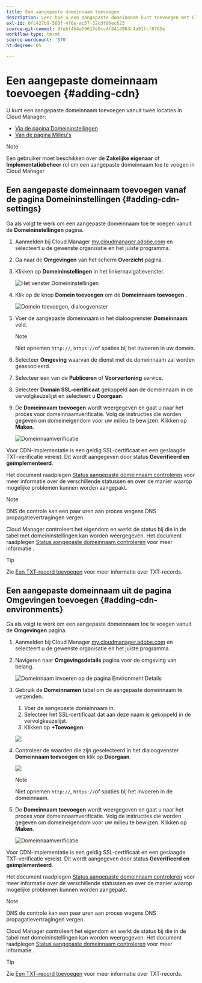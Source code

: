 ```yaml
---
title: Een aangepaste domeinnaam toevoegen
description: Leer hoe u een aangepaste domeinnaam kunt toevoegen met Cloud Manager.
exl-id: 0fc427b9-560f-4f6e-ac57-32cdf09ec623
source-git-commit: 0febf4b4a59617e6cc4f8414963c4a91fcf8765e
workflow-type: tm+mt
source-wordcount: '570'
ht-degree: 0%

---
```


# Een aangepaste domeinnaam toevoegen {#adding-cdn}

U kunt een aangepaste domeinnaam toevoegen vanuit twee locaties in Cloud Manager:

* [Via de pagina Domeininstellingen](#adding-cdn-settings)
* [Van de pagina Milieu&#39;s](#adding-cdn-environments)

>[!NOTE]
>
>Een gebruiker moet beschikken over de **Zakelijke eigenaar** of **Implementatiebeheer** rol om een aangepaste domeinnaam toe te voegen in Cloud Manager

## Een aangepaste domeinnaam toevoegen vanaf de pagina Domeininstellingen {#adding-cdn-settings}

Ga als volgt te werk om een aangepaste domeinnaam toe te voegen vanuit de **Domeininstellingen** pagina.

1. Aanmelden bij Cloud Manager [my.cloudmanager.adobe.com](https://my.cloudmanager.adobe.com/) en selecteert u de gewenste organisatie en het juiste programma.

1. Ga naar de **Omgevingen** van het scherm **Overzicht** pagina.

1. Klikken op **Domeininstellingen** in het linkernavigatievenster.

   ![Het venster Domeininstellingen](/help/implementing/cloud-manager/assets/cdn/cdn-create.png)

1. Klik op de knop **Domein toevoegen** om de **Domeinnaam toevoegen** .

   ![Domein toevoegen, dialoogvenster](/help/implementing/cloud-manager/assets/cdn/add-cdn1.png)

1. Voer de aangepaste domeinnaam in het dialoogvenster **Domeinnaam** veld.

   >[!NOTE]
   >
   >Niet opnemen `http://`, `https://`of spaties bij het invoeren in uw domein.

1. Selecteer **Omgeving** waarvan de dienst met de domeinnaam zal worden geassocieerd.

1. Selecteer een van de **Publiceren** of **Voorvertoning** service.

1. Selecteer **Domain SSL-certificaat** gekoppeld aan de domeinnaam in de vervolgkeuzelijst en selecteert u **Doorgaan**.

1. De **Domeinnaam toevoegen** wordt weergegeven en gaat u naar het proces voor domeinnaamverificatie. Volg de instructies die worden gegeven om domeineigendom voor uw milieu te bewijzen. Klikken op **Maken**.

   ![Domeinnaamverificatie](/help/implementing/cloud-manager/assets/cdn/cdn-create6.png)

Voor CDN-implementatie is een geldig SSL-certificaat en een geslaagde TXT-verificatie vereist. Dit wordt aangegeven door status **Geverifieerd en geïmplementeerd**.

Het document raadplegen [Status aangepaste domeinnaam controleren](/help/implementing/cloud-manager/custom-domain-names/check-domain-name-status.md) voor meer informatie over de verschillende statussen en over de manier waarop mogelijke problemen kunnen worden aangepakt.

>[!NOTE]
>
>DNS de controle kan een paar uren aan proces wegens DNS propagatievertragingen vergen.
>
>Cloud Manager controleert het eigendom en werkt de status bij die in de tabel met domeininstellingen kan worden weergegeven. Het document raadplegen [Status aangepaste domeinnaam controleren](/help/implementing/cloud-manager/custom-domain-names/check-domain-name-status.md) voor meer informatie .

>[!TIP]
>
>Zie [Een TXT-record toevoegen](/help/implementing/cloud-manager/custom-domain-names/add-text-record.md) voor meer informatie over TXT-records.

## Een aangepaste domeinnaam uit de pagina Omgevingen toevoegen {#adding-cdn-environments}

Ga als volgt te werk om een aangepaste domeinnaam toe te voegen vanuit de **Omgevingen** pagina.

1. Aanmelden bij Cloud Manager [my.cloudmanager.adobe.com](https://my.cloudmanager.adobe.com/) en selecteert u de gewenste organisatie en het juiste programma.

1. Navigeren naar **Omgevingsdetails** pagina voor de omgeving van belang.

   ![Domeinnaam invoeren op de pagina Environment Details](/help/implementing/cloud-manager/assets/cdn/cdn-create4.png)

1. Gebruik de **Domeinnamen** tabel om de aangepaste domeinnaam te verzenden.

   1. Voer de aangepaste domeinnaam in.
   1. Selecteer het SSL-certificaat dat aan deze naam is gekoppeld in de vervolgkeuzelijst.
   1. Klikken op **+Toevoegen**.

   ![](/help/implementing/cloud-manager/assets/cdn/cdn-create3.png)

1. Controleer de waarden die zijn geselecteerd in het dialoogvenster **Domeinnaam toevoegen** en klik op **Doorgaan**.

   ![](/help/implementing/cloud-manager/assets/cdn/cdn-create5.png)

   >[!NOTE]
   >
   >Niet opnemen `http://`, `https://`of spaties bij het invoeren in de domeinnaam.

1. De **Domeinnaam toevoegen** wordt weergegeven en gaat u naar het proces voor domeinnaamverificatie. Volg de instructies die worden gegeven om domeineigendom voor uw milieu te bewijzen. Klikken op **Maken**.

   ![Domeinnaamverificatie](/help/implementing/cloud-manager/assets/cdn/cdn-create6.png)

Voor CDN-implementatie is een geldig SSL-certificaat en een geslaagde TXT-verificatie vereist. Dit wordt aangegeven door status **Geverifieerd en geïmplementeerd**.

Het document raadplegen [Status aangepaste domeinnaam controleren](/help/implementing/cloud-manager/custom-domain-names/check-domain-name-status.md) voor meer informatie over de verschillende statussen en over de manier waarop mogelijke problemen kunnen worden aangepakt.

>[!NOTE]
>
>DNS de controle kan een paar uren aan proces wegens DNS propagatievertragingen vergen.
>
>Cloud Manager controleert het eigendom en werkt de status bij die in de tabel met domeininstellingen kan worden weergegeven. Het document raadplegen [Status aangepaste domeinnaam controleren](/help/implementing/cloud-manager/custom-domain-names/check-domain-name-status.md) voor meer informatie .

>[!TIP]
>
>Zie [Een TXT-record toevoegen](/help/implementing/cloud-manager/custom-domain-names/add-text-record.md) voor meer informatie over TXT-records.

